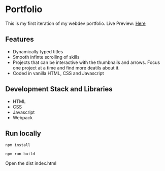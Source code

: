# Portfolio

This is my first iteration of my webdev portfolio. Live Preview: [Here](https://dragonflyvalkyrie.github.io/portfolio-v1/)

## Features

-   Dynamically typed titles
-   Smooth infinte scrolling of skills
-   Projects that can be interactive with the thumbnails and arrows. Focus one project at a time and find more deatils about it.
-   Coded in vanilla HTML, CSS and Javascript

## Development Stack and Libraries

-   HTML
-   CSS
-   Javascript
-   Webpack

## Run locally

`npm install`

`npm run build`

Open the dist index.html
